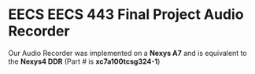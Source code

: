 <h1>EECS EECS 443 Final Project Audio Recorder</h1>

<p>Our Audio Recorder was implemented on a <strong>Nexys A7</strong> and is equivalent to the <strong>Nexys4 DDR</strong> (Part # is <strong>xc7a100tcsg324-1</strong>)</p>

